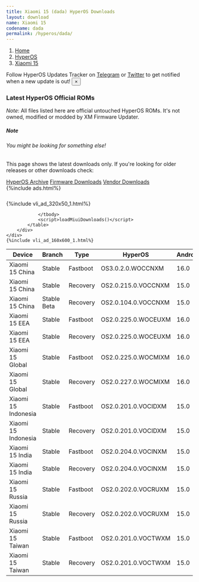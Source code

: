```yaml
---
title: Xiaomi 15 (dada) HyperOS Downloads
layout: download
name: Xiaomi 15
codename: dada
permalink: /hyperos/dada/
---
```

<nav aria-label="breadcrumb">
    <ol class="breadcrumb">
        <li class="breadcrumb-item"><a href="/">Home</a></li>
        <li class="breadcrumb-item"><a href="/hyperos/">HyperOS</a></li>
        <li class="breadcrumb-item active" aria-current="page"><a href="/hyperos/dada/">Xiaomi 15</a></li>
    </ol>
</nav>
<div class="alert alert-primary alert-dismissible fade show" role="alert">
    Follow HyperOS Updates Tracker on <a href="https://t.me/MIUIUpdatesTracker" class="alert-link">Telegram</a>
     or <a href="https://twitter.com/MiFwUpdater" class="alert-link">Twitter</a> to get notified when a new update is out!
    <button type="button" class="close" data-dismiss="alert" aria-label="Close">
        <span aria-hidden="true">&times;</span>
    </button>
</div>

### Latest HyperOS Official ROMs
*Note*: All files listed here are official untouched HyperOS ROMs. It's not owned, modified or modded by XM Firmware Updater.
<div class="card">
  <div class="card-body">
    <h5 class="card-title">Note</h5>
    <h6 class="card-subtitle mb-2 text-muted">You might be looking for something else!</h6>
    <p class="card-text">This page shows the latest downloads only.
     If you're looking for older releases or other downloads check:</p>
    <a href="/archive/hyperos/dada/" class="card-link">HyperOS Archive</a>
    <a href="/firmware/dada/" class="card-link">Firmware Downloads</a>
    <a href="/vendor/dada/" class="card-link">Vendor Downloads</a>
  </div>
</div>
{%include ads.html%}
<div class="row justify-content-center">
    <div class="col-10">
        <div class="table-responsive-md" style="margin-top: 25px;">
            {%include vli_ad_320x50_1.html%}
            <table id="miui" class="display dt-responsive nowrap compact table table-striped table-hover table-sm">
                <thead class="thead-dark">
                    <tr>
                        <th data-ref="device">Device</th>
                        <th data-ref="branch">Branch</th>
                        <th data-ref="type">Type</th>
                        <th data-ref="miui">HyperOS</th>
                        <th data-ref="android">Android</th>
                        <th data-ref="size">Size</th>
                        <th data-ref="size">Date</th>
                        <th data-ref="link">Link</th>
                    </tr>
                </thead>
                <tbody>
                <tr><td>Xiaomi 15 China</td><td>Stable</td><td>Fastboot</td><td>OS3.0.2.0.WOCCNXM</td><td>16.0</td><td>11.5 GB</td><td>2025-10-11</td><td><a href="/hyperos/dada/stable/OS3.0.2.0.WOCCNXM/">Download</a></td></tr>
<tr><td>Xiaomi 15 China</td><td>Stable</td><td>Recovery</td><td>OS2.0.215.0.VOCCNXM</td><td>15.0</td><td>7.6 GB</td><td>2025-08-21</td><td><a href="/hyperos/dada/stable/OS2.0.215.0.VOCCNXM/">Download</a></td></tr>
<tr><td>Xiaomi 15 China</td><td>Stable Beta</td><td>Recovery</td><td>OS2.0.104.0.VOCCNXM</td><td>15.0</td><td>7.6 GB</td><td>2025-01-21</td><td><a href="/hyperos/dada/stable beta/OS2.0.104.0.VOCCNXM/">Download</a></td></tr>
<tr><td>Xiaomi 15 EEA</td><td>Stable</td><td>Fastboot</td><td>OS2.0.225.0.WOCEUXM</td><td>16.0</td><td>9.7 GB</td><td>2025-09-26</td><td><a href="/hyperos/dada/stable/OS2.0.225.0.WOCEUXM/">Download</a></td></tr>
<tr><td>Xiaomi 15 EEA</td><td>Stable</td><td>Recovery</td><td>OS2.0.225.0.WOCEUXM</td><td>16.0</td><td>8.1 GB</td><td>2025-10-09</td><td><a href="/hyperos/dada/stable/OS2.0.225.0.WOCEUXM/">Download</a></td></tr>
<tr><td>Xiaomi 15 Global</td><td>Stable</td><td>Fastboot</td><td>OS2.0.225.0.WOCMIXM</td><td>16.0</td><td>10.5 GB</td><td>2025-09-26</td><td><a href="/hyperos/dada/stable/OS2.0.225.0.WOCMIXM/">Download</a></td></tr>
<tr><td>Xiaomi 15 Global</td><td>Stable</td><td>Recovery</td><td>OS2.0.227.0.WOCMIXM</td><td>16.0</td><td>7.9 GB</td><td>2025-10-27</td><td><a href="/hyperos/dada/stable/OS2.0.227.0.WOCMIXM/">Download</a></td></tr>
<tr><td>Xiaomi 15 Indonesia</td><td>Stable</td><td>Fastboot</td><td>OS2.0.201.0.VOCIDXM</td><td>15.0</td><td>9.5 GB</td><td>2025-08-26</td><td><a href="/hyperos/dada/stable/OS2.0.201.0.VOCIDXM/">Download</a></td></tr>
<tr><td>Xiaomi 15 Indonesia</td><td>Stable</td><td>Recovery</td><td>OS2.0.201.0.VOCIDXM</td><td>15.0</td><td>7.6 GB</td><td>2025-09-10</td><td><a href="/hyperos/dada/stable/OS2.0.201.0.VOCIDXM/">Download</a></td></tr>
<tr><td>Xiaomi 15 India</td><td>Stable</td><td>Fastboot</td><td>OS2.0.204.0.VOCINXM</td><td>15.0</td><td>8.3 GB</td><td>2025-10-14</td><td><a href="/hyperos/dada/stable/OS2.0.204.0.VOCINXM/">Download</a></td></tr>
<tr><td>Xiaomi 15 India</td><td>Stable</td><td>Recovery</td><td>OS2.0.204.0.VOCINXM</td><td>15.0</td><td>7.4 GB</td><td>2025-10-23</td><td><a href="/hyperos/dada/stable/OS2.0.204.0.VOCINXM/">Download</a></td></tr>
<tr><td>Xiaomi 15 Russia</td><td>Stable</td><td>Fastboot</td><td>OS2.0.202.0.VOCRUXM</td><td>15.0</td><td>9.9 GB</td><td>2025-08-26</td><td><a href="/hyperos/dada/stable/OS2.0.202.0.VOCRUXM/">Download</a></td></tr>
<tr><td>Xiaomi 15 Russia</td><td>Stable</td><td>Recovery</td><td>OS2.0.202.0.VOCRUXM</td><td>15.0</td><td>7.6 GB</td><td>2025-09-10</td><td><a href="/hyperos/dada/stable/OS2.0.202.0.VOCRUXM/">Download</a></td></tr>
<tr><td>Xiaomi 15 Taiwan</td><td>Stable</td><td>Fastboot</td><td>OS2.0.201.0.VOCTWXM</td><td>15.0</td><td>8.5 GB</td><td>2025-08-26</td><td><a href="/hyperos/dada/stable/OS2.0.201.0.VOCTWXM/">Download</a></td></tr>
<tr><td>Xiaomi 15 Taiwan</td><td>Stable</td><td>Recovery</td><td>OS2.0.201.0.VOCTWXM</td><td>15.0</td><td>7.5 GB</td><td>2025-09-10</td><td><a href="/hyperos/dada/stable/OS2.0.201.0.VOCTWXM/">Download</a></td></tr>

                </tbody>
                <script>loadMiuiDownloads()</script>
            </table>
        </div>
    </div>
    {%include vli_ad_160x600_1.html%}
</div>
